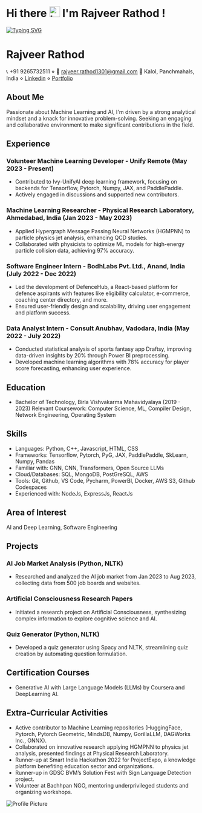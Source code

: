 # Hi there <img src="https://user-images.githubusercontent.com/1303154/88677602-1635ba80-d120-11ea-84d8-d263ba5fc3c0.gif" width="28px" alt="hi"> I'm Rajveer Rathod !
[![Typing SVG](https://readme-typing-svg.herokuapp.com/?color=F77222&size=29&multiline=true&width=700&lines=Welcome+To+Rajveer+Rathod%27s+GitHub+Profile)](https://git.io/typing-svg)


# Rajveer Rathod

📞 +91 9265732511 ⋄ 📧 rajveer.rathod1301@gmail.com
📍 Kalol, Panchmahals, India ⋄ [Linkedin](https://www.linkedin.com/in/rajveer-rathod) ⋄ [Portfolio](https://www.yourportfolio.com)

## About Me
Passionate about Machine Learning and AI, I'm driven by a strong analytical mindset and a knack for innovative problem-solving. Seeking an engaging and collaborative environment to make significant contributions in the field.

## Experience
### Volunteer Machine Learning Developer - Unify Remote (May 2023 - Present)
- Contributed to Ivy-UnifyAI deep learning framework, focusing on backends for Tensorflow, Pytorch, Numpy, JAX, and PaddlePaddle.
- Actively engaged in discussions and supported new contributors.
  
### Machine Learning Researcher - Physical Research Laboratory, Ahmedabad, India (Jan 2023 - May 2023)
- Applied Hypergraph Message Passing Neural Networks (HGMPNN) to particle physics jet analysis, enhancing QCD studies.
- Collaborated with physicists to optimize ML models for high-energy particle collision data, achieving 97% accuracy.
  
### Software Engineer Intern - BodhLabs Pvt. Ltd., Anand, India (July 2022 - Dec 2022)
- Led the development of DefenceHub, a React-based platform for defence aspirants with features like eligibility calculator, e-commerce, coaching center directory, and more.
- Ensured user-friendly design and scalability, driving user engagement and platform success.

### Data Analyst Intern - Consult Anubhav, Vadodara, India (May 2022 - July 2022)
- Conducted statistical analysis of sports fantasy app Draftsy, improving data-driven insights by 20% through Power BI preprocessing.
- Developed machine learning algorithms with 78% accuracy for player score forecasting, enhancing user experience.

## Education
- Bachelor of Technology, Birla Vishvakarma Mahavidyalaya (2019 - 2023)
  Relevant Coursework: Computer Science, ML, Compiler Design, Network Engineering, Operating System

## Skills
- Languages: Python, C++, Javascript, HTML, CSS
- Frameworks: Tensorflow, Pytorch, PyG, JAX, PaddlePaddle, SkLearn, Numpy, Pandas
- Familiar with: GNN, CNN, Transformers, Open Source LLMs
- Cloud/Databases: SQL, MongoDB, PostGreSQL, AWS
- Tools: Git, Github, VS Code, Pycharm, PowerBI, Docker, AWS S3, Github Codespaces
- Experienced with: NodeJs, ExpressJs, ReactJs

## Area of Interest
AI and Deep Learning, Software Engineering

## Projects
### AI Job Market Analysis (Python, NLTK)
- Researched and analyzed the AI job market from Jan 2023 to Aug 2023, collecting data from 500 job boards and websites.

### Artificial Consciousness Research Papers
- Initiated a research project on Artificial Consciousness, synthesizing complex information to explore cognitive science and AI.

### Quiz Generator (Python, NLTK)
- Developed a quiz generator using Spacy and NLTK, streamlining quiz creation by automating question formulation.

## Certification Courses
- Generative AI with Large Language Models (LLMs) by Coursera and DeepLearning AI.

## Extra-Curricular Activities
- Active contributor to Machine Learning repositories (HuggingFace, Pytorch, Pytorch Geometric, MindsDB, Numpy, GorillaLLM, DAGWorks Inc., ONNX).
- Collaborated on innovative research applying HGMPNN to physics jet analysis, presented findings at Physical Research Laboratory.
- Runner-up at Smart India Hackathon 2022 for ProjectExpo, a knowledge platform benefiting education sector and organizations.
- Runner-up in GDSC BVM’s Solution Fest with Sign Language Detection project.
- Volunteer at Bachhpan NGO, mentoring underprivileged students and organizing workshops.

![Profile Picture](link-to-your-profile-picture.jpg)

